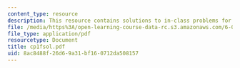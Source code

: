 ```yaml
---
content_type: resource
description: This resource contains solutions to in-class problems for week 1, friday.
file: /media/https%3A/open-learning-course-data-rc.s3.amazonaws.com/6-042j-mathematics-for-computer-science-fall-2005/8ac8488f26d69a31bf160712da508157_cp1fsol.pdf
file_type: application/pdf
resourcetype: Document
title: cp1fsol.pdf
uid: 8ac8488f-26d6-9a31-bf16-0712da508157
---
```

